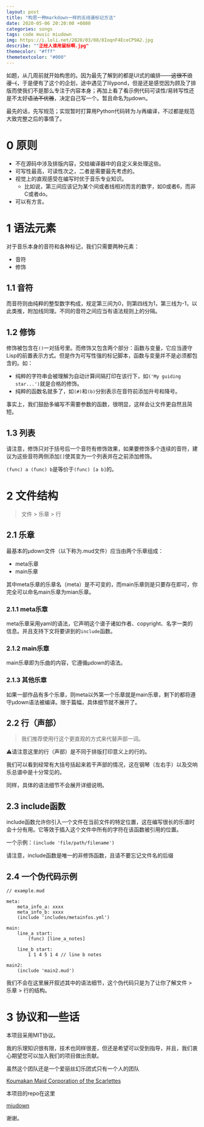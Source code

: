 ```yaml
---
layout: post
title: "构思一种markdown一样的五线谱标记方法"
date: 2020-05-06 20:20:00 +0800
categories: songs
tags: code music miudown
img: https://i.loli.net/2020/03/08/8IoqnF4EceCP9A2.jpg
describe: ""正经人谁用鼠标啊.jpg"
themecolor: "#fff"
themetextcolor: "#000"
---
```


如题，从几周前就开始构思的。因为最先了解到的都是UI式的编排~~——这很不浪漫（~~，于是便有了这个的企划，途中遇见了lilypond，但是还是感觉因为顾及了排版而使我们不是那么专注于内容本身；再加上看了看示例代码可读性/易转写性还是不太好~~语法不优雅~~，决定自己写一个。暂且命名为μdown。

最先的话，先写规范；实现暂时打算用Python代码转为.ly再编译，不过都是规范大致完整之后的事情了。

# 0 原则

- 不在源码中涉及排版内容，交给编译器中的自定义来处理这些。
- 可写性最高，可读性次之，二者是需要最先考虑的。
- 视觉上的直观感受在编写时优于音乐专业知识。
    - 比如说，第三间应该记为某个间或者线相对而言的数字，如0或者6，而非C或者do。
- 可以有方言。



# 1 语法元素

对于音乐本身的音符和各种标记，我们只需要两种元素：

- 音符
- 修饰

## 1.1 音符

而音符则由纯粹的整型数字构成，规定第三间为0，则第四线为1，第三线为-1，以此类推，附加线同理。不同的音符之间应当有语法规则上的分隔。

## 1.2 修饰

修饰被包含在````()````一对括号里。而修饰又包含两个部分：函数与变量，它应当遵守Lisp的前置表示方式。但是作为可写性强的标记脚本，函数与变量并不是必须都包含的。如：

- 纯粹的字符串会被理解为自动计算间隔打印在该行下，如````('My guiding star...')````就是合格的修饰。
- 纯粹的函数名就多了，如````(#)````和````(b)````分别表示在音符前添加升号和降号。

事实上，我们鼓励多编写不需要参数的函数，很明显，这样会让文件更自然且简短。

## 1.3 列表

请注意，修饰只对于括号后一个音符有修饰效果，如果要修饰多个连续的音符，建议为这些音符两侧添加````[]````使其变为一个列表并在之前添加修饰。

````(func) a (func) b````是等价于````(func) [a b]````的。



# 2 文件结构

> 文件 \> 乐章 \> 行 

## 2.1 乐章

最基本的μdown文件（以下称为.mud文件）应当由两个乐章组成：

- meta乐章
- main乐章

其中meta乐章的乐章名（meta）是不可变的，而main乐章则是只要存在即可，你完全可以命名main乐章为mian乐章。

### 2.1.1 meta乐章

meta乐章采用yaml的语法，它声明这个谱子诸如作者、copyright、名字一类的信息。并且支持下文将要讲到的````include````函数。

### 2.1.2 main乐章

main乐章即为乐曲的内容，它遵循μdown的语法。

### 2.1.3 其他乐章

如果一部作品有多个乐章，则meta以外第一个乐章就是main乐章，剩下的都将遵守μdown语法被编译。限于篇幅，具体细节就不展开了。

## 2.2 行（声部）

> 我们推荐使用行这个更直观的方式来代替声部一词。

⚠请注意这里的行（声部）是不同于排版打印意义上的行的。

我们可以看到经常有大括号括起来若干声部的情况，这在钢琴（左右手）以及交响乐总谱中是十分常见的。

同样，具体的语法细节不会展开详细说明。

## 2.3 include函数

include函数允许你引入一个文件在当前文件的特定位置，这在编写很长的乐谱时会十分有用。它等效于插入这个文件中所有的字符在该函数被引用的位置。

一个示例：````(include 'file/path/filename')````

请注意，include函数是唯一的非修饰函数，且请不要忘记文件名的后缀

## 2.4 一个伪代码示例

````
// example.mud

meta:
	meta_info_a: xxxx
	meta_info_b: xxxx
	(include 'includes/metainfos.yml')

main:
	line_a start:
		(func) [line_a_notes]
        
	line_b start:
		1 1 4 5 1 4 // line b notes

main2:
	(include 'main2.mud')
````

我们不会在这里展开叙述其中的语法细节，这个伪代码只是为了让你了解文件 \> 乐章 \> 行的结构。



# 3 协议和一些话

本项目采用MIT协议。

我的乐理知识很有限，技术也同样很差，但还是希望可以受到指导，并且，我们衷心期望您可以加入我们的项目做出贡献。

虽然这个团队还是一个爱丽丝幻乐团式只有一个人的团队

[Koumakan Maid Corporation of the Scarlettes](https://github.com/KoumakanMaidCorporation)

本项目的repo在这里

[miudown](https://github.com/KoumakanMaidCorporation/miudown)



谢谢。